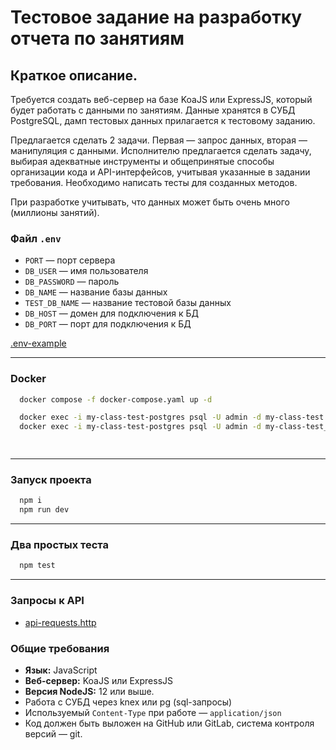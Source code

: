 # Тестовое задание на разработку отчета по занятиям
## Краткое описание.

Требуется создать веб-сервер на базе KoaJS или ExpressJS, который будет работать с данными по занятиям. Данные хранятся
в СУБД PostgreSQL, дамп тестовых данных прилагается к тестовому заданию.

Предлагается сделать 2 задачи. Первая — запрос данных, вторая — манипуляция с данными. Исполнителю предлагается сделать
задачу, выбирая адекватные инструменты и общепринятые способы организации кода и API-интерфейсов, учитывая указанные в
задании требования. Необходимо написать тесты для созданных методов.

При разработке учитывать, что данных может быть очень много (миллионы занятий).

### Файл `.env`

- `PORT` — порт сервера
- `DB_USER` — имя пользователя
- `DB_PASSWORD` — пароль
- `DB_NAME` — название базы данных
- `TEST_DB_NAME` — название тестовой базы данных
- `DB_HOST` — домен для подключения к БД
- `DB_PORT` — порт для подключения к БД
  
[.env-example](.env-example)


---

### Docker
```bash
  docker compose -f docker-compose.yaml up -d 
```
```bash 
  docker exec -i my-class-test-postgres psql -U admin -d my-class-test -a < ./test.sql
  docker exec -i my-class-test-postgres psql -U admin -d my-class-test_test -a < ./test.sql

 
```
---
### Запуск проекта
```bash 
  npm i
  npm run dev
```
---

### Два простых теста
```bash 
  npm test 
```
---

### Запросы к API
- [api-requests.http](api-requests.http)


### Общие требования

- **Язык:** JavaScript
- **Веб-сервер:** KoaJS или ExpressJS
- **Версия NodeJS:** 12 или выше.
- Работа с СУБД через knex или pg (sql-запросы)
- Используемый `Content-Type` при работе — `application/json`
- Код должен быть выложен на GitHub или GitLab, система контроля версий — git.
